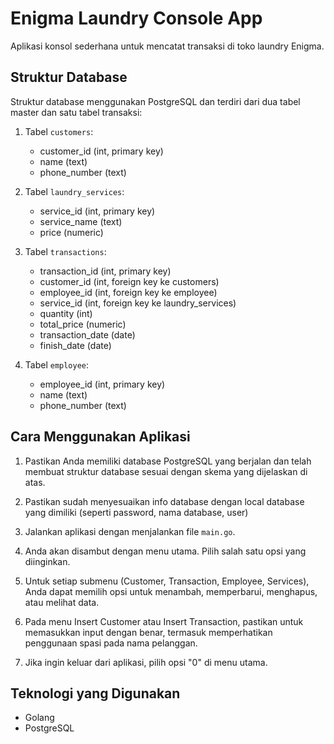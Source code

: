 # Enigma Laundry Console App

Aplikasi konsol sederhana untuk mencatat transaksi di toko laundry Enigma.

## Struktur Database

Struktur database menggunakan PostgreSQL dan terdiri dari dua tabel master dan satu tabel transaksi:

1. Tabel `customers`:
    - customer_id (int, primary key)
    - name (text)
    - phone_number (text)

2. Tabel `laundry_services`:
    - service_id (int, primary key)
    - service_name (text)
    - price (numeric)

3. Tabel `transactions`:
    - transaction_id (int, primary key)
    - customer_id (int, foreign key ke customers)
    - employee_id (int, foreign key ke employee)
    - service_id (int, foreign key ke laundry_services)
    - quantity (int)
    - total_price (numeric)
    - transaction_date (date)
    - finish_date (date)

4. Tabel `employee`:
    - employee_id (int, primary key)
    - name (text)
    - phone_number (text)

## Cara Menggunakan Aplikasi

1. Pastikan Anda memiliki database PostgreSQL yang berjalan dan telah membuat struktur database sesuai dengan skema yang dijelaskan di atas.

2. Pastikan sudah menyesuaikan info database dengan local database yang dimiliki (seperti password, nama database, user)

3. Jalankan aplikasi dengan menjalankan file `main.go`.

4. Anda akan disambut dengan menu utama. Pilih salah satu opsi yang diinginkan.

5. Untuk setiap submenu (Customer, Transaction, Employee, Services), Anda dapat memilih opsi untuk menambah, memperbarui, menghapus, atau melihat data.

6. Pada menu Insert Customer atau Insert Transaction, pastikan untuk memasukkan input dengan benar, termasuk memperhatikan penggunaan spasi pada nama pelanggan.

7. Jika ingin keluar dari aplikasi, pilih opsi "0" di menu utama.

## Teknologi yang Digunakan

- Golang
- PostgreSQL